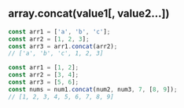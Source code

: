 ## array.concat(value1[, value2...])

```js
const arr1 = ['a', 'b', 'c'];
const arr2 = [1, 2, 3];
const arr3 = arr1.concat(arr2);       
// ['a', 'b', 'c', 1, 2, 3]

const arr1 = [1, 2];
const arr2 = [3, 4];
const arr3 = [5, 6];
const nums = num1.concat(num2, num3, 7, [8, 9]); 
// [1, 2, 3, 4, 5, 6, 7, 8, 9]
```  
             